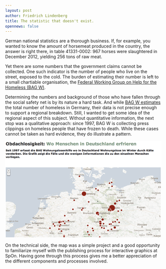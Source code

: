 ```yaml
---
layout: post
author: Friedrich Lindenberg
title: The statistic that doesn't exist.
opennews: false
---
```


German national statistics are a thorough business. If, for example, you wanted to know
the amount of horsemeat produced in the country, the answer is right there, in table
41331-0002: 967 horses were slaughtered in December 2012, yielding 256 tons
of raw meat.

Yet there are some numbers that the government claims cannot be collected. One such
indicator is the number of people who live on the street, exposed to the cold. The burden
of estimating their number is left to a small chartiable organisation, the [Federal Working
Group on Help for the Homeless (BAG W)](http://www.bagw.de/index2.html).

Determining the numbers and background of those who have fallen through the social safety
net is by its nature a hard task. And while [BAG W estimates]( http://www.bagw.de/agstado/Statistikbericht_2011_Tabellenversion.pdf) the total number of homeless
in Germany, their data is not precise enough to support a regional breakdown. Still, I
wanted to get some idea of the regional aspect of this subject. Without quantitative
information, the next stop was a qualitative approach: since 1997, BAG W is collecting
press clippings on homeless people that have frozen to death. While these cases cannot
be taken as hard evidence, they do illustrate a pattern.

<a href="http://www.spiegel.de/wissenschaft/medizin/obdachlose-kaeltetote-in-deutschland-a-883427.html"><img src="/images/kaeltetote.png"  class="img-responsive" alt="Karte der Kältetoten in Deutschland"></a>

On the technical side, the map was a simple project and a good opportunity to familiarize
myself with the publishing process for interactive graphics at SpOn. Having gone through
this process gives me a better appreciation of the different components and processes
involved.




